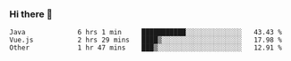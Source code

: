 ### Hi there 👋

<!--
**urzz/urzz** is a ✨ _special_ ✨ repository because its `README.md` (this file) appears on your GitHub profile.

Here are some ideas to get you started:

- 🔭 I’m currently working on ...
- 🌱 I’m currently learning ...
- 👯 I’m looking to collaborate on ...
- 🤔 I’m looking for help with ...
- 💬 Ask me about ...
- 📫 How to reach me: ...
- 😄 Pronouns: ...
- ⚡ Fun fact: ...
-->

<!--START_SECTION:waka-->

```text
Java             6 hrs 1 min     ███████████░░░░░░░░░░░░░░   43.43 %
Vue.js           2 hrs 29 mins   ████▒░░░░░░░░░░░░░░░░░░░░   17.98 %
Other            1 hr 47 mins    ███▒░░░░░░░░░░░░░░░░░░░░░   12.91 %
```

<!--END_SECTION:waka-->
